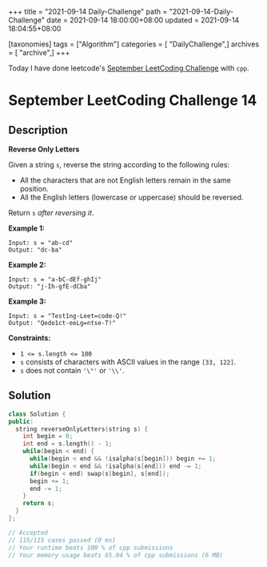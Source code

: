 +++
title = "2021-09-14 Daily-Challenge"
path = "2021-09-14-Daily-Challenge"
date = 2021-09-14 18:00:00+08:00
updated = 2021-09-14 18:04:55+08:00

[taxonomies]
tags = ["Algorithm"]
categories = [ "DailyChallenge",]
archives = [ "archive",]
+++

Today I have done leetcode's [September LeetCoding Challenge](https://leetcode.com/explore/challenge/card/september-leetcoding-challenge-2021/637/week-2-september-8th-september-14th/3974/) with `cpp`.

<!-- more -->

# September LeetCoding Challenge 14

## Description

**Reverse Only Letters**

Given a string `s`, reverse the string according to the following rules:

- All the characters that are not English letters remain in the same position.
- All the English letters (lowercase or uppercase) should be reversed.

Return `s` *after reversing it*.

 

**Example 1:**

```
Input: s = "ab-cd"
Output: "dc-ba"
```

**Example 2:**

```
Input: s = "a-bC-dEf-ghIj"
Output: "j-Ih-gfE-dCba"
```

**Example 3:**

```
Input: s = "Test1ng-Leet=code-Q!"
Output: "Qedo1ct-eeLg=ntse-T!"
```

 

**Constraints:**

- `1 <= s.length <= 100`
- `s` consists of characters with ASCII values in the range `[33, 122]`.
- `s` does not contain `'\"'` or `'\\'`.

## Solution

``` cpp
class Solution {
public:
  string reverseOnlyLetters(string s) {
    int begin = 0;
    int end = s.length() - 1;
    while(begin < end) {
      while(begin < end && !isalpha(s[begin])) begin += 1;
      while(begin < end && !isalpha(s[end])) end -= 1;
      if(begin < end) swap(s[begin], s[end]);
      begin += 1;
      end -= 1;
    }
    return s;
  }
};

// Accepted
// 115/115 cases passed (0 ms)
// Your runtime beats 100 % of cpp submissions
// Your memory usage beats 65.04 % of cpp submissions (6 MB)
```
